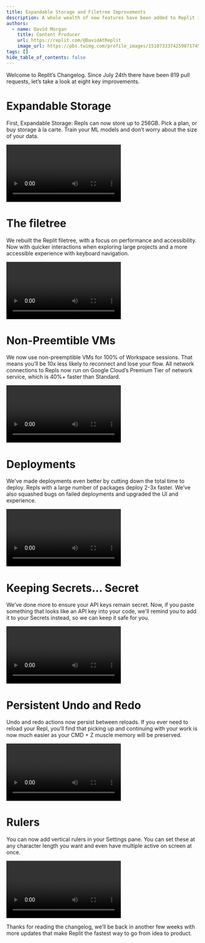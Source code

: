 ```yaml
---
title: Expandable Storage and Filetree Improvements
description: A whole wealth of new features have been added to Replit in the last month, let's explore
authors:
  - name: David Morgan
    title: Content Producer
    url: https://replit.com/@DavidAtReplit
    image_url: https://pbs.twimg.com/profile_images/1510733374259871745/b2d2jh4Y_400x400.jpg
tags: []
hide_table_of_contents: false
---
```

Welcome to Replit’s Changelog. Since July 24th there have been 819 pull requests, let’s take a look at eight key improvements.


# Expandable Storage

First, Expandable Storage: Repls can now store up to 256GB. Pick a plan, or buy storage à la carte. Train your ML models and don’t worry about the size of your data.

<video controls>
  <source src="https://docimg.replit.com/images/changelog/20230811/expandable-storage.mp4"/>
</video>


# The filetree

We rebuilt the Replit filetree, with a focus on performance and accessibility. Now with quicker interactions when exploring large projects and a more accessible experience with keyboard navigation. 

<video controls>
  <source src="https://docimg.replit.com/images/changelog/20230811/filetree.mp4"/>
</video>


# Non-Preemtible VMs

We now use non-preemptible VMs for 100% of Workspace sessions. That means you’ll be 10x less likely to reconnect and lose your flow. All network connections to Repls now run on Google Cloud’s Premium Tier of network service, which is 40%+ faster than Standard.

<video controls>
  <source src="https://docimg.replit.com/images/changelog/20230811/vms.mp4"/>
</video>


# Deployments

We've made deployments even better by cutting down the total time to deploy. Repls with a large number of packages deploy 2-3x faster. We’ve also squashed bugs on failed deployments and upgraded the UI and experience.

<video controls>
  <source src="https://docimg.replit.com/images/changelog/20230811/deployments.mp4"/>
</video>

# Keeping Secrets… Secret

We’ve done more to ensure your API keys remain secret. Now, if you paste something that looks like an API key into your code, we'll remind you to add it to your Secrets instead, so we can keep it safe for you.

<video controls>
  <source src="https://docimg.replit.com/images/changelog/20230811/secrets.mp4"/>
</video>

# Persistent Undo and Redo

Undo and redo actions now persist between reloads. If you ever need to reload your Repl, you’ll find that picking up and continuing with your work is now much easier as your CMD + Z muscle memory will be preserved.

<video controls>
  <source src="https://docimg.replit.com/images/changelog/20230811/undo.mp4"/>
</video>

# Rulers

You can now add vertical rulers in your Settings pane. You can set these at any character length you want and even have multiple active on screen at once.

<video controls>
  <source src="https://docimg.replit.com/images/changelog/20230811/rulers.mp4"/>
</video>

Thanks for reading the changelog, we’ll be back in another few weeks with more updates that make Replit the fastest way to go from idea to product.